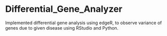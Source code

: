 # Differential_Gene_Analyzer
Implemented differential gene analysis using edgeR, to observe variance of genes due to given disease using RStudio and Python.
